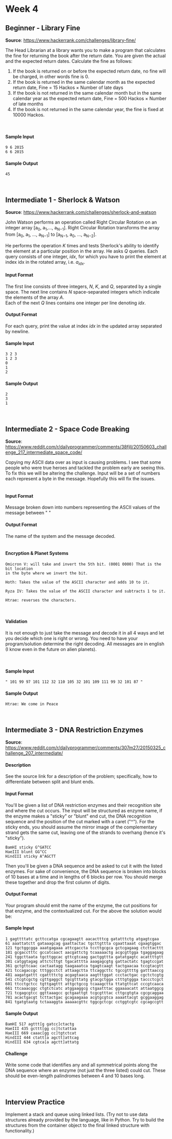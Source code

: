 # Week 4

## Beginner - Library Fine
__Source__: https://www.hackerrank.com/challenges/library-fine/

The Head Librarian at a library wants you to make a program that calculates the
fine for returning the book after the return date. You are given the actual and
the expected return dates. Calculate the fine as follows:<br>
1. If the book is returned on or before the expected return date, no fine will
be charged, in other words fine is 0.
2. If the book is returned in the same calendar month as the expected return
date, Fine = 15 Hackos × Number of late days
3. If the book is not returned in the same calendar month but in the same calendar
year as the expected return date, Fine = 500 Hackos × Number of late months
4. If the book is not returned in the same calendar year, the fine is fixed at
10000 Hackos.
<br>

#### Sample Input
```
9 6 2015
6 6 2015
```

#### Sample Output
```
45
```
<br>

## Intermediate 1 - Sherlock & Watson
__Source__: https://www.hackerrank.com/challenges/sherlock-and-watson

John Watson performs an operation called Right Circular Rotation on an integer
array [a<sub>0</sub>, a<sub>1</sub>,..., a<sub>N−1</sub>]. Right Circular Rotation
transforms the array from [a<sub>0</sub>, a<sub>1</sub>, ..., a<sub>N−1</sub>] to
[a<sub>N−1</sub>, a<sub>0</sub>, ..., a<sub>N−2</sub>].

He performs the operation *K* times and tests Sherlock's ability to identify
the element at a particular position in the array. He asks *Q* queries. Each
query consists of one integer, *idx*, for which you have to print the element
at index idx in the rotated array, i.e. <i>a</i><sub><i>idx</i></sub>.

#### Input Format

The first line consists of three integers, *N*, *K*, and *Q*, separated by a single space.
The next line contains *N* space-separated integers which indicate the elements of the array *A*.<br>
Each of the next *Q* lines contains one integer per line denoting *idx*.

#### Output Format

For each query, print the value at index *idx* in the updated array separated by
newline.

#### Sample Input
```
3 2 3
1 2 3
0
1
2
```

#### Sample Output
```
2
3
1
```
<br>

## Intermediate 2 - Space Code Breaking
__Source__: https://www.reddit.com/r/dailyprogrammer/comments/38fjll/20150603_challenge_217_intermediate_space_code/

Copying my ASCII data over as input is causing problems. I see that some people
who were true heroes and tackled the problem early are seeing this. To fix this
we will be altering the challenge. Input will be a set of numbers each represent
a byte in the message. Hopefully this will fix the issues.
<br><br>

#### Input Format

Message broken down into numbers representing the ASCII values of the message between " "

#### Output Format

The name of the system and the message decoded.
<br><br>

#### Encryption & Planet Systems
```
Omicron V: will take and invert the 5th bit. (0001 0000) That is the bit location
in the byte where we invert the bit.

Hoth: Takes the value of the ASCII character and adds 10 to it.

Ryza IV: Takes the value of the ASCII character and subtracts 1 to it.

Htrae: reverses the characters.
```
<br>

#### Validation

It is not enough to just take the message and decode it in all 4 ways and let
you decide which one is right or wrong. You need to have your program/solution
determine the right decoding. All messages are in english (I know even in the
future on alien planets).

<br>

#### Sample Input
```
" 101 99 97 101 112 32 110 105 32 101 109 111 99 32 101 87 "
```

#### Sample Output
```
Htrae: We come in Peace
```
<br>

## Intermediate 3 - DNA Restriction Enzymes
__Source__: https://www.reddit.com/r/dailyprogrammer/comments/307m27/20150325_challenge_207_intermediate/

#### Description

See the source link for a description of the problem; specifically, how to differentiate
between split and blunt ends.

#### Input Format

You'll be given a list of DNA restriction enzymes and their recognition site and
where the cut occurs. The input will be structured as enzyme name, if the enzyme
makes a "sticky" or "blunt" end cut, the DNA recognition sequence and the position
of the cut marked with a caret ("^"). For the sticky ends, you should assume the
mirror image of the complementary strand gets the same cut, leaving one of the
strands to overhang (hence it's "sticky").

```
BamHI sticky G^GATCC
HaeIII blunt GG^CC
HindIII sticky A^AGCTT
```

Then you'll be given a DNA sequence and be asked to cut it with the listed enzymes.
For sake of convenience, the DNA sequence is broken into blocks of 10 bases at a
time and in lengths of 6 blocks per row. You should merge these together and drop
the first column of digits.


#### Output Format

Your program should emit the name of the enzyme, the cut positions for that enzyme,
and the contextualized cut. For the above the solution would be:

#### Sample Input
```
1 gagttttatc gcttccatga cgcagaagtt aacactttcg gatatttctg atgagtcgaa
61 aaattatctt gataaagcag gaattactac tgcttgttta cgaattaaat cgaagtggac
121 tgctggcgga aaatgagaaa attcgaccta tccttgcgca gctcgagaag ctcttacttt
181 gcgacctttc gccatcaact aacgattctg tcaaaaactg acgcgttgga tgaggagaag
241 tggcttaata tgcttggcac gttcgtcaag gactggttta gatatgagtc acattttgtt
301 catggtagag attctcttgt tgacatttta aaagagcgtg gattactatc tgagtccgat
361 gctgttcaac cactaatagg taagaaatca tgagtcaagt tactgaacaa tccgtacgtt
421 tccagaccgc tttggcctct attaagctta ttcaggcttc tgccgttttg gatttaaccg
481 aagatgattt cgattttctg acgagtaaca aagtttggat ccctactgac cgctctcgtg
541 ctcgtcgctg cgttgaggct tgcgtttatg gtacgctgga ctttgtggga taccctcgct
601 ttcctgctcc tgttgagttt attgctgccg tcaaagctta ttatgttcat cccgtcaaca
661 ttcaaacggc ctgtctcatc atggaaggcg ctgaatttac ggaaaacatt attaatggcg
721 tcgagcgtcc ggttaaagcc gctgaattgt tcgcgtttac cttgcgtgta cgcgcaggaa
781 acactgacgt tcttactgac gcagaagaaa acgtgcgtca aaaattacgt gcggaaggag
841 tgatgtaatg tctaaaggta aaaaacgttc tggcgctcgc cctggtcgtc cgcagccgtt
```

#### Sample Output
```
BamHI 517 agttt[g gatcc]ctactg
HaeIII 435 gcttt[gg cc]tctattaa
HaeIII 669 caaac[gg cc]tgtctcat
HindIII 444 ctatt[a agctt]attcag
HindIII 634 cgtca[a agctt]attatg
```

#### Challenge

Write some code that identifies any and all symmetrical points along the DNA
sequence where an enzyme (not just the three listed) could cut. These should be
even-length palindromes between 4 and 10 bases long.

<br>

## Interview Practice

Implement a stack and queue using linked lists. (Try not to use data structures
already provided by the language, like in Python. Try to build the structures
from the container object to the final linked structure with functionality.)
